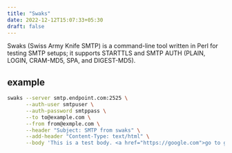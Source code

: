 ```yaml
---
title: "Swaks"
date: 2022-12-12T15:07:33+05:30
draft: false
---
```



Swaks (Swiss Army Knife SMTP) is a command-line tool written in Perl for testing SMTP setups; it supports STARTTLS and SMTP AUTH (PLAIN, LOGIN, CRAM-MD5, SPA, and DIGEST-MD5). 

## example

```sh
swaks --server smtp.endpoint.com:2525 \
      --auth-user smtpuser \
      --auth-password smtppass \
      --to to@example.com \
      --from from@exmple.com \
      --header "Subject: SMTP from swaks" \
      --add-header "Content-Type: text/html" \
      --body 'This is a test body. <a href="https://google.com">go to google</a>'
```

